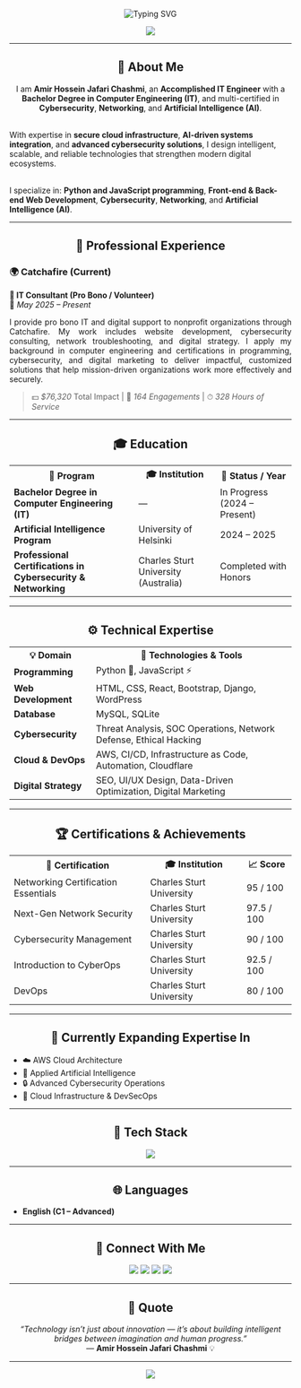 <!-- 🌌 Animated Typing Header -->
<p align="center">
  <img src="https://readme-typing-svg.herokuapp.com?font=Fira+Code&size=30&duration=3500&pause=900&color=BF40BF&center=true&vCenter=true&width=1000&lines=👋+Hello%2C+I'm+Amir+Hossein+Jafari+Chashmi!;💻+IT+Engineer+%7C+Cybersecurity+%26+AI+Specialist;🌐+Web+Developer+%7C+Digital+Transformation+Consultant;🚀+Empowering+Innovation+Through+Technology" alt="Typing SVG" />
</p>

<!-- 🌈 Aurora Header -->
<p align="center">
  <img src="https://capsule-render.vercel.app/api?type=waving&color=gradient&customColorList=2,6,9,12,15&height=130&section=header&text=Welcome%20to%20My%20Digital%20Universe!%20🚀&fontSize=30&fontColor=ffffff" />
</p>

---

<h2 align="center">💼 About Me</h2>

<p align="center">
I am <b>Amir Hossein Jafari Chashmi</b>, an <b>Accomplished IT Engineer</b> with a <b>Bachelor Degree in Computer Engineering (IT)</b>, and multi-certified in <b>Cybersecurity</b>, <b>Networking</b>, and <b>Artificial Intelligence (AI)</b>.<br><br>

With expertise in <b>secure cloud infrastructure</b>, <b>AI-driven systems integration</b>, and <b>advanced cybersecurity solutions</b>, I design intelligent, scalable, and reliable technologies that strengthen modern digital ecosystems.<br><br>

I specialize in: <b>Python and JavaScript programming</b>, <b>Front-end & Back-end Web Development</b>, <b>Cybersecurity</b>, <b>Networking</b>, and <b>Artificial Intelligence (AI)</b>.
</p>

---

<h2 align="center">💼 Professional Experience</h2>

### 🌍 **Catchafire (Current)**  
**💼 IT Consultant (Pro Bono / Volunteer)**  
📅 *May 2025 – Present*

<p align="justify">
I provide pro bono IT and digital support to nonprofit organizations through Catchafire.  
My work includes website development, cybersecurity consulting, network troubleshooting, and digital strategy.  
I apply my background in computer engineering and certifications in programming, cybersecurity, and digital marketing to deliver impactful, customized solutions that help mission-driven organizations work more effectively and securely.
</p>

> 💵 *$76,320* Total Impact | 🤝 *164 Engagements* | ⏱ *328 Hours of Service*

---

<h2 align="center">🎓 Education</h2>

<table align="center">
<tr>
<th>🏫 Program</th>
<th>🎓 Institution</th>
<th>📅 Status / Year</th>
</tr>
<tr>
<td><b>Bachelor Degree in Computer Engineering (IT)</b></td>
<td>—</td>
<td>In Progress (2024 – Present)</td>
</tr>
<tr>
<td><b>Artificial Intelligence Program</b></td>
<td>University of Helsinki</td>
<td>2024 – 2025</td>
</tr>
<tr>
<td><b>Professional Certifications in Cybersecurity & Networking</b></td>
<td>Charles Sturt University (Australia)</td>
<td>Completed with Honors</td>
</tr>
</table>

---

<h2 align="center">⚙️ Technical Expertise</h2>

<table align="center">
<tr><th>💡 Domain</th><th>🧰 Technologies & Tools</th></tr>
<tr><td><b>Programming</b></td><td>Python 🐍, JavaScript ⚡</td></tr>
<tr><td><b>Web Development</b></td><td>HTML, CSS, React, Bootstrap, Django, WordPress</td></tr>
<tr><td><b>Database</b></td><td>MySQL, SQLite</td></tr>
<tr><td><b>Cybersecurity</b></td><td>Threat Analysis, SOC Operations, Network Defense, Ethical Hacking</td></tr>
<tr><td><b>Cloud & DevOps</b></td><td>AWS, CI/CD, Infrastructure as Code, Automation, Cloudflare</td></tr>
<tr><td><b>Digital Strategy</b></td><td>SEO, UI/UX Design, Data-Driven Optimization, Digital Marketing</td></tr>
</table>

---

<h2 align="center">🏆 Certifications & Achievements</h2>

<table align="center">
<tr><th>🏅 Certification</th><th>🎓 Institution</th><th>📈 Score</th></tr>
<tr><td>Networking Certification Essentials</td><td>Charles Sturt University</td><td>95 / 100</td></tr>
<tr><td>Next-Gen Network Security</td><td>Charles Sturt University</td><td>97.5 / 100</td></tr>
<tr><td>Cybersecurity Management</td><td>Charles Sturt University</td><td>90 / 100</td></tr>
<tr><td>Introduction to CyberOps</td><td>Charles Sturt University</td><td>92.5 / 100</td></tr>
<tr><td>DevOps</td><td>Charles Sturt University</td><td>80 / 100</td></tr>
</table>

---

<h2 align="center">🧠 Currently Expanding Expertise In</h2>

- ☁️ AWS Cloud Architecture  
- 🤖 Applied Artificial Intelligence  
- 🔒 Advanced Cybersecurity Operations  
- 🚀 Cloud Infrastructure & DevSecOps  

---

<h2 align="center">🧩 Tech Stack</h2>

<p align="center">
  <img src="https://skillicons.dev/icons?i=python,js,html,css,react,bootstrap,django,mysql,wordpress,git,linux,vscode,aws,cloudflare" />
</p>

---

<h2 align="center">🌐 Languages</h2>

- **English (C1 – Advanced)**  

---

<h2 align="center">🤝 Connect With Me</h2>

<p align="center">
  <a href="mailto:jfysky@gmail.com"><img src="https://img.shields.io/badge/Email-BF40BF?style=for-the-badge&logo=gmail&logoColor=white" /></a>
  <a href="https://www.linkedin.com/in/amir-hossein-jafari-chashmi-269415317"><img src="https://img.shields.io/badge/LinkedIn-7E22CE?style=for-the-badge&logo=linkedin&logoColor=white" /></a>
  <a href="https://about.me/Aj7"><img src="https://img.shields.io/badge/Portfolio-9333EA?style=for-the-badge&logo=About.me&logoColor=white" /></a>
  <a href="https://www.catchafire.org/profiles/3272226/about"><img src="https://img.shields.io/badge/Catchafire-FF5A5F?style=for-the-badge&logo=firefox&logoColor=white" /></a>
</p>

---

<h2 align="center">💬 Quote</h2>

<p align="center">
  <i>“Technology isn’t just about innovation — it’s about building intelligent bridges between imagination and human progress.”</i><br>
  — <b>Amir Hossein Jafari Chashmi</b> 💡
</p>

---

<!-- 🌌 Aurora Footer -->
<p align="center">
  <img src="https://capsule-render.vercel.app/api?type=waving&color=gradient&customColorList=2,6,9,12,15&height=130&section=footer&text=Let's%20Build%20the%20Future%20Together!%20✨&fontSize=28&fontColor=ffffff" />
</p>
